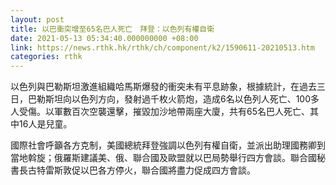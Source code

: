 ```yaml
---
layout: post
title: 以巴衝突增至65名巴人死亡　拜登：以色列有權自衛
date: 2021-05-13 05:34:40.000000000 +08:00
link: https://news.rthk.hk/rthk/ch/component/k2/1590611-20210513.htm
categories: rthk
---
```


以色列與巴勒斯坦激進組織哈馬斯爆發的衝突未有平息跡象，根據統計，在過去三日，巴勒斯坦向以色列方向，發射過千枚火箭炮，造成6名以色列人死亡、100多人受傷。以軍數百次空襲還擊，摧毀加沙地帶兩座大廈，共有65名巴人死亡、其中16人是兒童。

國際社會呼籲各方克制，美國總統拜登強調以色列有權自衛，並派出助理國務卿到當地斡旋；俄羅斯建議美、俄、聯合國及歐盟就以巴局勢舉行四方會談。聯合國秘書長古特雷斯敦促以巴各方停火，聯合國將盡力促成四方會談。
